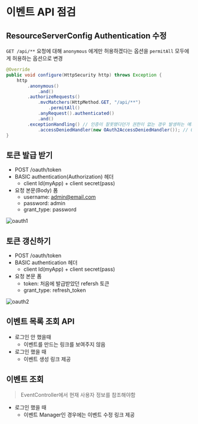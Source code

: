 # 이벤트 API 점검

## ResourceServerConfig Authentication 수정
`GET /api/**` 요청에 대해 `anonymous` 에게만 허용하겠다는 옵션을 `permitAll` 모두에게 허용하는 옵션으로 변경  
```java
@Override
public void configure(HttpSecurity http) throws Exception {
    http
        .anonymous()
            .and()
        .authorizeRequests()
            .mvcMatchers(HttpMethod.GET, "/api/**")
                .permitAll()
            .anyRequest().authenticated()
            .and()
        .exceptionHandling() // 인증이 잘못됐다던가 권한이 없는 경우 발생하는 예외중에 접근권한이 없는 것은
            .accessDeniedHandler(new OAuth2AccessDeniedHandler()); // OAuth2AccessDeniedHandler 를 사용함 403으로 status 응답을 내보내줌
}
```

## 토큰 발급 받기
- POST /oauth/token
- BASIC authentication(Authorization) 헤더
  - client Id(myApp) + client secret(pass)
- 요청 본문(Body) 폼
  - username: admin@email.com
  - password: admin
  - grant_type: password
  
![oauth1](img/5-2.png)
  
## 토큰 갱신하기
- POST /oauth/token
- BASIC authentication 헤더
  - client Id(myApp) + client secret(pass)
- 요청 본문 폼
  - token: 처음에 발급받았던 refersh 토큰
  - grant_type: refresh_token

![oauth2](img/5-3.png)
  
## 이벤트 목록 조회 API
- 로그인 안 했을때
  - 이벤트를 만드는 링크를 보여주지 않음
- 로그인 했을 때
  - 이벤트 생성 링크 제공
 
## 이벤트 조회
> EventController에서 현재 사용자 정보를 참조해야함  
- 로그인 했을 때
  - 이벤트 Manager인 경우에는 이벤트 수정 링크 제공